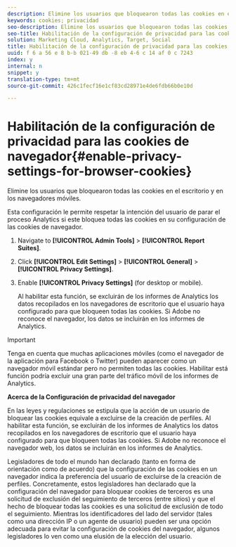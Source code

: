 ```yaml
---
description: Elimine los usuarios que bloquearon todas las cookies en el escritorio y en los navegadores móviles.
keywords: cookies; privacidad
seo-description: Elimine los usuarios que bloquearon todas las cookies en el escritorio y en los navegadores móviles.
seo-title: Habilitación de la configuración de privacidad para las cookies de navegador
solution: Marketing Cloud, Analytics, Target, Social
title: Habilitación de la configuración de privacidad para las cookies de navegador
uuid: f 6 a 56 e 8 b-b 021-49 db -8 eb 4-6 c 14 af 0 c 7243
index: y
internal: n
snippet: y
translation-type: tm+mt
source-git-commit: 426c1fecf16e1cf83cd28971e4de6fdb66b0e10d

---
```



# Habilitación de la configuración de privacidad para las cookies de navegador{#enable-privacy-settings-for-browser-cookies}

Elimine los usuarios que bloquearon todas las cookies en el escritorio y en los navegadores móviles.

Esta configuración le permite respetar la intención del usuario de parar el proceso Analytics si este bloquea todas las cookies en su configuración de las cookies de navegador.

1. Navigate to **[!UICONTROL Admin Tools]** &gt; **[!UICONTROL Report Suites]**.
1. Click **[!UICONTROL Edit Settings]** &gt; **[!UICONTROL General]** &gt; **[!UICONTROL Privacy Settings]**.
1. Enable **[!UICONTROL Privacy Settings]** (for desktop or mobile).

   Al habilitar esta función, se excluirán de los informes de Analytics los datos recopilados en los navegadores de escritorio que el usuario haya configurado para que bloqueen todas las cookies. Si Adobe no reconoce el navegador, los datos se incluirán en los informes de Analytics.

>[!IMPORTANT]
>
>Tenga en cuenta que muchas aplicaciones móviles (como el navegador de la aplicación para Facebook o Twitter) pueden aparecer como un navegador móvil estándar pero no permiten todas las cookies. Habilitar está función podría excluir una gran parte del tráfico móvil de los informes de Analytics.

**Acerca de la Configuración de privacidad del navegador**

En las leyes y regulaciones se estipula que la acción de un usuario de bloquear las cookies equivale a excluirse de la creación de perfiles. Al habilitar esta función, se excluirán de los informes de Analytics los datos recopilados en los navegadores de escritorio que el usuario haya configurado para que bloqueen todas las cookies. Si Adobe no reconoce el navegador web, los datos se incluirán en los informes de Analytics.

Legisladores de todo el mundo han declarado (tanto en forma de orientación como de acuerdo) que la configuración de las cookies en un navegador indica la preferencia del usuario de excluirse de la creación de perfiles. Concretamente, estos legisladores han declarado que la configuración del navegador para bloquear cookies de terceros es una solicitud de exclusión del seguimiento de terceros (entre sitios) y que el hecho de bloquear todas las cookies es una solicitud de exclusión de todo el seguimiento. Mientras los identificadores del lado del servidor (tales como una dirección IP o un agente de usuario) pueden ser una opción adecuada para evitar la configuración de cookies del navegador, algunos legisladores lo ven como una elusión de la elección del usuario.